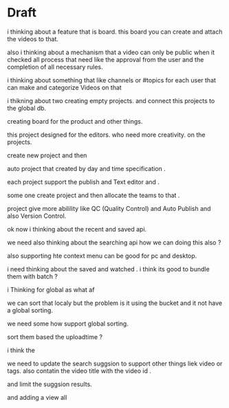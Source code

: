 # Draft

i thinking about a feature that is board.
this board you can create and attach the videos to that.

also i thinking about a mechanism that a video can only be public when it checked all process that need like the approval from the user and the completion of all necessary rules.

i thinking about something that like channels or #topics for each user that can make and categorize Videos on that

i thikning about two creating empty projects.
and connect this projects to the global db.

creating board for the product and other things.

this project designed for the editors. who need more creativity. on the projects.

create new project and then

auto project that created by day and time specification .

each project support the publish and Text editor and .

some one create project and then allocate the teams to that .

project give more abilility like QC (Quality Control) and Auto Publish and also Version Control.


ok now i thinking about the recent and saved api.

we need also thinking about the searching api how we can doing this also ? 

also supporting hte context menu can be good for pc and desktop.


i need thinking about the saved and watched . 
i think its good to bundle them with batch ? 


i Thinking for global as 
what af 

we can sort that localy but the problem is it using the bucket 
and it not have a global sorting.

we need some how support global sorting. 

sort them based the uploadtime ? 

i think the 

we need to update the search suggsion to support other things liek video or tags. 
also contatin the video title with the video id . 

and limit the suggsion results. 

and adding a view all 